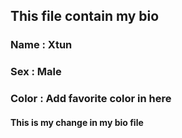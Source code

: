 ## This file contain my bio
### Name : Xtun
### Sex : Male
### Color : Add favorite color in here
#### This is my change in my bio file
